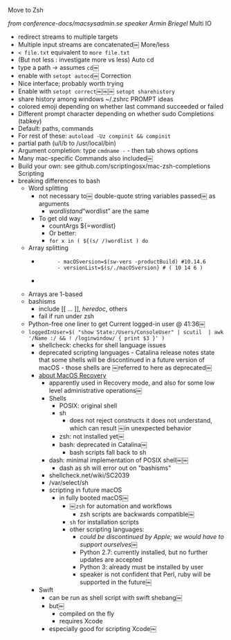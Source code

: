 Move to Zsh

*from conference-docs/macsysadmin.se*
*speaker Armin Briegel*
Multi IO
- redirect streams to multiple targets
- Multiple input streams are concatenated￼
  More/less
- `< file.txt` equivalent to `more file.txt`
- (But not less : investigate more vs less)
  Auto cd
- type a path -> assumes `cd`￼
- enable with `setopt autocd`￼
  Correction
- Nice interface; probably worth trying
- Enable with `setopt correct`￼￼￼
  `setopt sharehistory`
- share history among windows
  ~/.zshrc
  PROMPT ideas
- colored emoji depending on whether last command succeeded or failed
- Different prompt character depending on whether sudo
  Completions (tabkey)
- Default: paths, commands
- For rest of these: `autoload -Uz compinit && compinit`
- partial path (u/l/b to /usr/local/bin)
- Argument completion: type `cmdname -` - then tab shows options
- Many mac-specific Commands also included￼
- Build your own: see github.com/scriptingosx/mac-zsh-completions
  Scripting
- breaking differences to bash
  - Word splitting
    - not necessary to￼ double-quote string variables passed￼ as arguments
      - $wordlist and “$wordlist” are the same
    - To get old way:
      - countArgs ${=wordlist}
      - Or better:
      - `for x in ( ${(s/ /)wordlist ) do`
  - Array splitting
    - ```
            - macOSversion=$(sw-vers -productBuild) #10.14.6
            - versionList=$(s/./macOSversion} # ( 10 14 6 )
    - ```
  - Arrays are 1-based
  - bashisms
    - include [[ ... ]], *heredoc*, others
    - fail if run under zsh
  - Python-free one liner to get Current logged-in user @ 41:36￼
  - ```loggedInUser=$( "show State:/Users/ConsoleUser" | scutil  | awk '/Name :/ && ! /loginwindow/ { print $3 }' )```
    - shellcheck: checks for shell language issues
    - deprecated scripting languages
            - Catalina release notes state that some shells will be discontinued in a future version of macOS
            - those shells are ￼referred to here as deprecated￼
    - [about MacOS Recovery](https://support.apple.com/en-us/HT201314)
        - apparently used in Recovery mode, and also for some low level administrative operations￼
        - Shells
            - POSIX: original shell
            - sh
                - does not reject constructs it does not understand, which can result ￼in unexpected behavior
            - zsh: not installed yet￼
            - bash: deprecated in Catalina￼
                - bash scripts fall back to sh
        - dash: minimal implementation of POSIX shell￼￼
            - dash as sh will error out on "bashisms"
        - shellcheck.net/wiki/SC2039
        - /var/select/sh
        - scripting in future macOS
            - in fully booted macOS￼
                - ￼`zsh` for automation and workflows
                    - zsh scripts are backwards compatible￼
                - `sh` for installation scripts
                - other scripting languages:
                    - *could be discontinued by Apple; we would have to support ourselves*￼
                    - Python 2.7: currently installed, but no further updates are accepted
                    - Python 3: already must be installed by user
                    - speaker is not confident that Perl, ruby will be supported in the future￼
    - Swift
        -  can be run as shell script with swift shebang￼
        - but￼
            - compiled on the fly
            - requires  Xcode
        - especially good for scripting Xcode￼
 